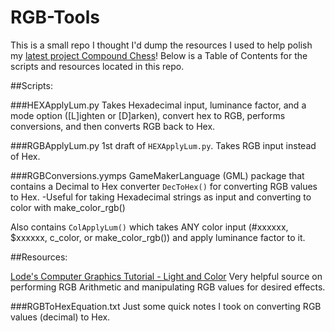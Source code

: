 # RGB-Tools

This is a small repo I thought I'd dump the resources I used to help polish my [latest project Compound Chess](https://fergo310.itch.io/compound-chess)! Below is a Table of Contents for the scripts and resources located in this repo.

##Scripts:

###HEXApplyLum.py
Takes Hexadecimal input, luminance factor, and a mode option ([L]ighten or [D]arken), convert hex to RGB, performs conversions, and then converts RGB back to Hex.

###RGBApplyLum.py
1st draft of ```HEXApplyLum.py```. Takes RGB input instead of Hex.

###RGBConversions.yymps
GameMakerLanguage (GML) package that contains a Decimal to Hex converter ```DecToHex()``` for converting RGB values to Hex.
-Useful for taking Hexadecimal strings as input and converting to color with make_color_rgb()

Also contains ```ColApplyLum()``` which takes ANY color input (#xxxxxx, $xxxxxx, c_color, or make_color_rgb()) and apply luminance factor to it.


##Resources:

[Lode's Computer Graphics Tutorial - Light and Color](https://lodev.org/cgtutor/color.html#RGB_Arithmetic_)
Very helpful source on performing RGB Arithmetic and manipulating RGB values for desired effects.

###RGBToHexEquation.txt
Just some quick notes I took on converting RGB values (decimal) to Hex.
